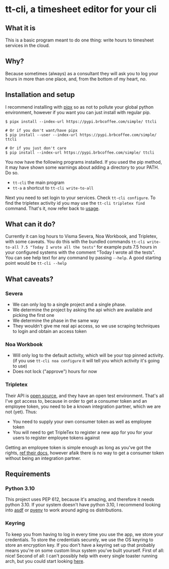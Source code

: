 # tt-cli, a timesheet editor for your cli
## What it is
This is a basic program meant to do one thing: write hours to timesheet
services in the cloud.

## Why?
Because sometimes (always) as a consultant they will ask you to log your hours
in more than one place, and, from the bottom of my heart, _no_.

## Installation and setup
I recommend installing with
[pipx](https://github.com/pypa/pipx#pipx--install-and-run-python-applications-in-isolated-environments)
so as not to pollute your global python environment, however if you want you
can just install with regular pip.

```shell
$ pipx install --index-url https://pypi.brbcoffee.com/simple/ ttcli

# Or if you don't want/have pipx
$ pip install --user --index-url https://pypi.brbcoffee.com/simple/ ttcli

# Or if you just don't care
$ pip install --index-url https://pypi.brbcoffee.com/simple/ ttcli
```

You now have the following programs installed. If you used the pip method, it
may have shown some warnings about adding a directory to your PATH. Do so.
* `tt-cli` the main program
* `tt-a` a shortcut to `tt-cli write-to-all`

Next you need to set login to your services. Check `tt-cli configure`. To find the
tripletex activity id you may use the `tt-cli tripletex find` command. That's
it, now refer back to [usage](#what-can-it-do).

## What can it do?
Currently it can log hours to Visma Severa, Noa Workbook, and Tripletex, with
some caveats. You do this with the bundled commands `tt-cli write-to-all 7.5
"Today I wrote all the tests"` for example puts 7.5 hours in your configured
systems with the comment "Today I wrote all the tests". You can see help text
for any command by passing `--help`. A good starting point would be `tt-cli
--help`

## What caveats?
### Severa
* We can only log to a single project and a single phase.
* We determine the project by asking the api which are available and picking the first one
* We determine the phase in the same way
* They wouldn't give me real api access, so we use scraping techniques to login and obtain an access token

### Noa Workbook
* Will only log to the default activity, which will be your top pinned activity.
(if you use `tt-cli noa configure` it will tell you which activity it's going to use)
* Does not lock ("approve") hours for now

### Tripletex
Their API is [open source](https://github.com/tripletex/tripletex-api2/), and
they have an open test environment. That's all I've got access to, because in
order to get a consumer token and an employee token, you need to be a known
integration partner, which we are not (yet). Thus:

* You need to supply your own consumer token as well as employee token
* You will need to get TripleTex to register a new app for you for your users to register employee tokens against

Getting an employee token is simple enough as long as you've got the rights,
[ref their docs](https://tripletex.no/execute/docViewer?articleId=853&language=0), 
however afaik there is no way to get a consumer token without being an
integration partner.

## Requirements
### Python 3.10
This project uses PEP 612, because it's amazing, and therefore it needs python
3.10. If your system doesn't have python 3.10, I recommend looking into
[asdf](https://asdf-vm.com/) or [pyenv](https://github.com/pyenv/pyenv) to work
around aging os distributions.

### Keyring
To keep you from having to log in every time you use the app, we store your
credentials. To store the credentials securely, we use the OS keyring to store
an encryption key. If you don't have a keyring set up that probably means
you're on some custom linux system you've built yourself. First of all: nice!
Second of all: I can't possibly help with every single toaster running arch,
but you could start looking [here](https://pypi.org/project/keyring/).
